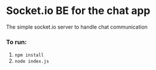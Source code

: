 # Socket.io BE for the chat app

The simple socket.io server to handle chat communication

### To run:
1. `npm install`
2. `node index.js`